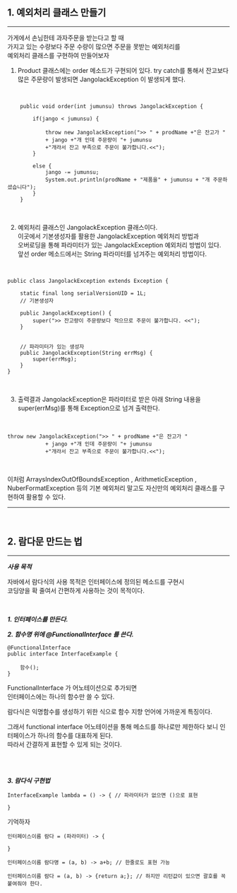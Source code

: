 ## 1. 예외처리 클래스 만들기  
--------------------  

가게에서 손님한테 과자주문을 받는다고 할 때 </br>
가지고 있는 수량보다 주문 수량이 많으면 주문을 못받는 예외처리를 </br> 
예외처리 클래스를 구현하여 만들어보자 </br>

1. Product 클래스에는 order 메소드가 구현되어 있다.
try catch를 통해서 잔고보다 많은 주문량이 발생되면 JangolackException 이 발생되게 했다.  
</br>

```
	public void order(int jumunsu) throws JangolackException {
		
		if(jango < jumunsu) {
			
			throw new JangolackException(">> " + prodName +"은 잔고가 "
            + jango +"개 인데 주문량이 "+ jumunsu 
            +"개라서 잔고 부족으로 주문이 불가합니다.<<");
		} 

		else {
			jango -= jumunsu;
			System.out.println(prodName + "제품을" + jumunsu + "개 주문하셨습니다");
		}
	}
```

</br>

2. 예외처리 클래스인 JangolackException 클래스이다. </br>
이곳에서 기본생성자를 활용한 JangolackException 예외처리 방법과 </br>
오버로딩을 통해 파라미터가 있는 JangolackException 예외처리 방법이 있다. </br>
앞선 order 메소드에서는 String 파라미터를 넘겨주는 예외처리 방법이다.  

</br>

```
public class JangolackException extends Exception {
	
	static final long serialVersionUID = 1L;
	// 기본생성자
	
	public JangolackException() {
		super(">> 잔고량이 주문량보다 적으므로 주문이 불가합니다. <<");
	}
	
	
	// 파라미터가 있는 생성자
	public JangolackException(String errMsg) {
		super(errMsg);
	}
}

```

</br>

3. 출력결과 
JangolackException은 파라미터로 받은 아래 String 내용을 super(errMsg)를 통해 Exception으로 넘겨 출력한다.

</br>

```
throw new JangolackException(">> " + prodName +"은 잔고가 "
            + jango +"개 인데 주문량이 "+ jumunsu 
            +"개라서 잔고 부족으로 주문이 불가합니다.<<"); 
```

</br>

이처럼 ArraysIndexOutOfBoundsException , ArithmeticException , NuberFormatException 등의 기본 예외처리 말고도
자신만의 예외처리 클래스를 구현하여 활용할 수 있다.


-------------------------------

</br>

## 2. 람다문 만드는 법
--------------------  
***사용 목적***  </br>

자바에서 람다식의 사용 목적은 인터페이스에 정의된 메소드를 구현시  </br>
코딩양을 확 줄여서 간편하게 사용하는 것이 목적이다.

</br>

***1. 인터페이스를 만든다.*** </br>

***2. 함수명 위에 @FunctionalInterface 를 쓴다.***

```
@FunctionalInterface
public interface InterfaceExample {
	
	함수();
}

```

FunctionalInterface 가 어노테이션으로 추가되면 </br>
인터페이스에는 하나의 함수만 쓸 수 있다.

람다식은 익명함수를 생성하기 위한 식으로 함수 지향 언어에 가까운게 특징이다.

그래서 functional interface 어노테이션을 통해 메소드를 하나로만 제한하다 보니 인터페이스가 하나의 함수를 대표하게 된다. </br> 
따라서 간결하게 표현할 수 있게 되는 것이다. </br>

</br>
</br>

***3. 람다식 구현법***

```
InterfaceExample lambda = () -> { // 파라미터가 없으면 ()으로 표현

}

```

기억하자  
```
인터페이스이름 람다 = (파라미터) -> {

}
```

```
인터페이스이름 람다명 = (a, b) -> a+b; // 한줄로도 표현 가능

인터페이스이름 람다 = (a, b) -> {return a;}; // 하지만 리턴값이 있으면 괄호를 꼭 붙여줘야 한다.
```  



